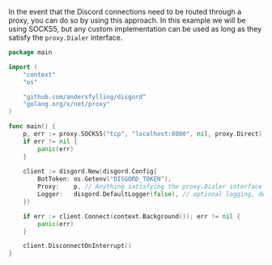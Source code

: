 In the event that the Discord connections need to be routed through a proxy, you can do so by using this approach.
In this example we will be using SOCKS5, but any custom implementation can be used as long as they satisfy the `proxy.Dialer` interface.

```go
package main

import (
	"context"
	"os"

	"github.com/andersfylling/disgord"
	"golang.org/x/net/proxy"
)

func main() {
	p, err := proxy.SOCKS5("tcp", "localhost:8080", nil, proxy.Direct)
	if err != nil {
		panic(err)
	}
	
	client := disgord.New(disgord.Config{
		BotToken: os.Getenv("DISGORD_TOKEN"),
		Proxy:    p, // Anything satisfying the proxy.Dialer interface will work
		Logger:   disgord.DefaultLogger(false), // optional logging, debug=false
	})

	if err := client.Connect(context.Background()); err != nil {
		panic(err)
	}

	client.DisconnectOnInterrupt()
}
```